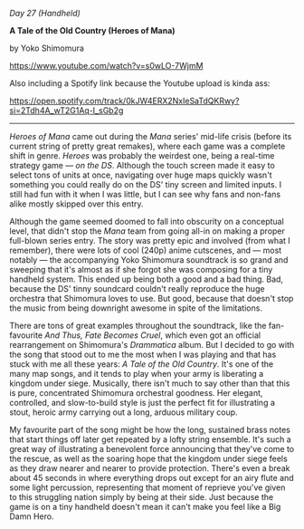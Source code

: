 _Day 27 (Handheld)_

**A Tale of the Old Country (Heroes of Mana)**

by Yoko Shimomura

https://www.youtube.com/watch?v=s0wLO-7WjmM

Also including a Spotify link because the Youtube upload is kinda ass:

https://open.spotify.com/track/0kJW4ERX2NxIeSaTdQKRwy?si=2Tdh4A_wT2G1Aq-I_sGb2g

******

*Heroes of Mana* came out during the *Mana* series' mid-life crisis (before its current string of pretty great remakes), where each game was a complete shift in genre. *Heroes* was probably the weirdest one, being a real-time strategy game — *on the DS*. Although the touch screen made it easy to select tons of units at once, navigating over huge maps quickly wasn't something you could really do on the DS' tiny screen and limited inputs. I still had fun with it when I was little, but I can see why fans and non-fans alike mostly skipped over this entry.

Although the game seemed doomed to fall into obscurity on a conceptual level, that didn't stop the *Mana* team from going all-in on making a proper full-blown series entry. The story was pretty epic and involved (from what I remember), there were lots of cool (240p) anime cutscenes, and — most notably — the accompanying Yoko Shimomura soundtrack is so grand and sweeping that it's almost as if she forgot she was composing for a tiny handheld system. This ended up being both a good and a bad thing. Bad, because the DS' tinny soundcard couldn't really reproduce the huge orchestra that Shimomura loves to use. But good, because that doesn't stop the music from being downright awesome in spite of the limitations.

There are tons of great examples throughout the soundtrack, like the fan-favourite *And Thus, Fate Becomes Cruel*, which even got an official rearrangement on Shimomura's *Drammatica* album. But I decided to go with the song that stood out to me the most when I was playing and that has stuck with me all these years: *A Tale of the Old Country*. It's one of the many map songs, and it tends to play when your army is liberating a kingdom under siege. Musically, there isn't much to say other than that this is pure, concentrated Shimomura orchestral goodness. Her elegant, controlled, and slow-to-build style is just the perfect fit for illustrating a stout, heroic army carrying out a long, arduous military coup.

My favourite part of the song might be how the long, sustained brass notes that start things off later get repeated by a lofty string ensemble. It's such a great way of illustrating a benevolent force announcing that they've come to the rescue, as well as the soaring hope that the kingdom under siege feels as they draw nearer and nearer to provide protection. There's even a break about 45 seconds in where everything drops out except for an airy flute and some light percussion, representing that moment of reprieve you've given to this struggling nation simply by being at their side. Just because the game is on a tiny handheld doesn't mean it can't make you feel like a Big Damn Hero.

